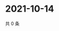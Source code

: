 # 2021-10-14

共 0 条

<!-- BEGIN WEIBO -->
<!-- 最后更新时间 Thu Oct 14 2021 13:07:43 GMT+0800 (China Standard Time) -->

<!-- END WEIBO -->
